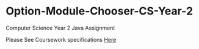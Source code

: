 # Option-Module-Chooser-CS-Year-2
Computer Science Year 2 Java Assignment

Please See Coursework specifications [Here](https://github.com/Yassiribararh/Option-Module-Chooser-CS-Year-2/blob/master/Coursework%20Specifications.pdf)
